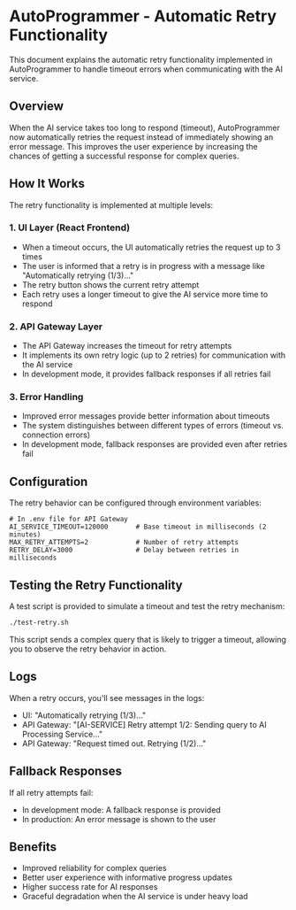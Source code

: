 # AutoProgrammer - Automatic Retry Functionality

This document explains the automatic retry functionality implemented in AutoProgrammer to handle timeout errors when communicating with the AI service.

## Overview

When the AI service takes too long to respond (timeout), AutoProgrammer now automatically retries the request instead of immediately showing an error message. This improves the user experience by increasing the chances of getting a successful response for complex queries.

## How It Works

The retry functionality is implemented at multiple levels:

### 1. UI Layer (React Frontend)

- When a timeout occurs, the UI automatically retries the request up to 3 times
- The user is informed that a retry is in progress with a message like "Automatically retrying (1/3)..."
- The retry button shows the current retry attempt
- Each retry uses a longer timeout to give the AI service more time to respond

### 2. API Gateway Layer

- The API Gateway increases the timeout for retry attempts
- It implements its own retry logic (up to 2 retries) for communication with the AI service
- In development mode, it provides fallback responses if all retries fail

### 3. Error Handling

- Improved error messages provide better information about timeouts
- The system distinguishes between different types of errors (timeout vs. connection errors)
- In development mode, fallback responses are provided even after retries fail

## Configuration

The retry behavior can be configured through environment variables:

```
# In .env file for API Gateway
AI_SERVICE_TIMEOUT=120000       # Base timeout in milliseconds (2 minutes)
MAX_RETRY_ATTEMPTS=2            # Number of retry attempts
RETRY_DELAY=3000                # Delay between retries in milliseconds
```

## Testing the Retry Functionality

A test script is provided to simulate a timeout and test the retry mechanism:

```bash
./test-retry.sh
```

This script sends a complex query that is likely to trigger a timeout, allowing you to observe the retry behavior in action.

## Logs

When a retry occurs, you'll see messages in the logs:

- UI: "Automatically retrying (1/3)..."
- API Gateway: "[AI-SERVICE] Retry attempt 1/2: Sending query to AI Processing Service..."
- API Gateway: "Request timed out. Retrying (1/2)..."

## Fallback Responses

If all retry attempts fail:

- In development mode: A fallback response is provided
- In production: An error message is shown to the user

## Benefits

- Improved reliability for complex queries
- Better user experience with informative progress updates
- Higher success rate for AI responses
- Graceful degradation when the AI service is under heavy load 